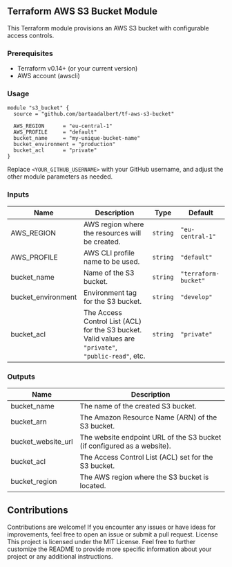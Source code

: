 ## Terraform AWS S3 Bucket Module

This Terraform module provisions an AWS S3 bucket with configurable access controls.

### Prerequisites

- Terraform v0.14+ (or your current version)
- AWS account (awscli)

### Usage

```hcl
module "s3_bucket" {
  source = "github.com/bartaadalbert/tf-aws-s3-bucket"

  AWS_REGION      = "eu-central-1"
  AWS_PROFILE     = "default"
  bucket_name     = "my-unique-bucket-name"
  bucket_environment = "production"
  bucket_acl      = "private"
}

```

Replace `<YOUR_GITHUB_USERNAME>` with your GitHub username, and adjust the other module parameters as needed.

### Inputs

| Name | Description | Type | Default |
|------|-------------|------|---------|
| AWS_REGION | AWS region where the resources will be created. | `string` | `"eu-central-1"` |
| AWS_PROFILE | AWS CLI profile name to be used. | `string` | `"default"` |
| bucket_name | Name of the S3 bucket. | `string` | `"terraform-bucket"` |
| bucket_environment | Environment tag for the S3 bucket. | `string` | `"develop"` |
| bucket_acl | The Access Control List (ACL) for the S3 bucket. Valid values are `"private"`, `"public-read"`, etc. | `string` | `"private"` |

### Outputs

| Name | Description |
|------|-------------|
| bucket_name | The name of the created S3 bucket. |
| bucket_arn | The Amazon Resource Name (ARN) of the S3 bucket. |
| bucket_website_url | The website endpoint URL of the S3 bucket (if configured as a website). |
| bucket_acl | The Access Control List (ACL) set for the S3 bucket. |
| bucket_region | The AWS region where the S3 bucket is located. |

## Contributions

Contributions are welcome! If you encounter any issues or have ideas for improvements, feel free to open an issue or submit a pull request.
License
This project is licensed under the MIT License.
Feel free to further customize the README to provide more specific information about your project or any additional instructions.